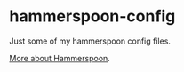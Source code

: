 # hammerspoon-config
Just some of my hammerspoon config files.

[More about Hammerspoon](https://github.com/hammerspoon/hammerspoon).
